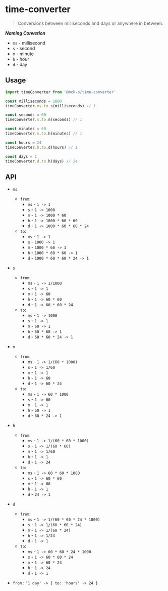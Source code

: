 # time-converter

> Conversions between milliseconds and days or anywhere in between.

_**Naming Convetion**_

* `ms` - millisecond
* `s` - second
* `m` - minute
* `h` - hour
* `d` - day

## Usage

```js
import timeConverter from '@mck-p/time-converter'

const milliseconds = 1000
timeConverter.ms.to.s(milliseconds) // 1

const seconds = 60
timeConverter.s.to.m(seconds) // 1

const minutes = 60
timeConverter.m.to.h(minutes) // 1

const hours = 24
timeConverter.h.to.d(hours) // 1

const days = 1
timeConverter.d.to.h(days) // 24
```

## API
 
* `ms`
  - `from`:
      * `ms` - `1 -> 1`
      * `s` - `1 -> 1000`
      * `m` - `1 -> 1000 * 60 `
      * `h` - `1 -> 1000 * 60 * 60`
      * `d` - `1 -> 1000 * 60 * 60 * 24`
  - `to`:
      * `ms` - `1 -> 1`
      * `s` - `1000 -> 1`
      * `m` - `1000 * 60 -> 1`
      * `h` - `1000 * 60 * 60 -> 1`
      * `d` - `1000 * 60 * 60 * 24 -> 1`

* `s`
  - `from`:
      * `ms` - `1 -> 1/1000`
      * `s` - `1 -> 1`
      * `m` - `1 -> 60 `
      * `h` - `1 -> 60 * 60`
      * `d` - `1 -> 60 * 60 * 24`
  - `to`:
      * `ms` - `1 -> 1000`
      * `s` - `1 -> 1`
      * `m` - `60 -> 1`
      * `h` - `60 * 60 -> 1`
      * `d` - `60 * 60 * 24 -> 1`

* `m`
  - `from`:
      * `ms` - `1 -> 1/(60 * 1000)`
      * `s` - `1 -> 1/60`
      * `m` - `1 -> 1 `
      * `h` - `1 -> 60`
      * `d` - `1 -> 60 * 24`
  - `to`:
      * `ms` - `1 -> 60 * 1000`
      * `s` - `1 -> 60`
      * `m` - `1 -> 1`
      * `h` - `60 -> 1`
      * `d` - `60 * 24 -> 1`

* `h`
  - `from`:
      * `ms` - `1 -> 1/(60 * 60 * 1000)`
      * `s` - `1 -> 1/(60 * 60)`
      * `m` - `1 -> 1/60 `
      * `h` - `1 -> 1`
      * `d` - `1 -> 24`
  - `to`:
      * `ms` - `1 -> 60 * 60 * 1000`
      * `s` - `1 -> 60 * 60`
      * `m` - `1 -> 60`
      * `h` - `1 -> 1`
      * `d` - `24 -> 1`

* `d`
  - `from`:
      * `ms` - `1 -> 1/(60 * 60 * 24 * 1000)`
      * `s` - `1 -> 1/(60 * 60 * 24)`
      * `m` - `1 -> 1/(60 * 24) `
      * `h` - `1 -> 1/24`
      * `d` - `1 -> 1`
  - `to`:
      * `ms` - `1 -> 60 * 60 * 24 * 1000`
      * `s` - `1 -> 60 * 60 * 24`
      * `m` - `1 -> 60 * 24`
      * `h` - `1 -> 24`
      * `d` - `1 -> 1`

* `from` : `'1 day' -> { to: 'hours' -> 24 }`